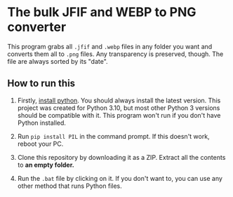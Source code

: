 # The bulk JFIF and WEBP to PNG converter

This program grabs all `.jfif` and `.webp` files in any folder you want and converts them all to `.png` files. Any transparency is preserved, though. The file are always sorted by its "date".

## How to run this

1. Firstly, [install python](https://www.python.org/downloads/). You should always install the latest version. This project was created for Python 3.10, but most other Python 3 versions should be compatible with it. This program won't run if you don't have Python installed.

2. Run `pip install PIL` in the command prompt. If this doesn't work, reboot your PC.

3. Clone this repository by downloading it as a ZIP. Extract all the contents to **an empty folder.**

3. Run the `.bat` file by clicking on it. If you don't want to, you can use any other method that runs Python files.

